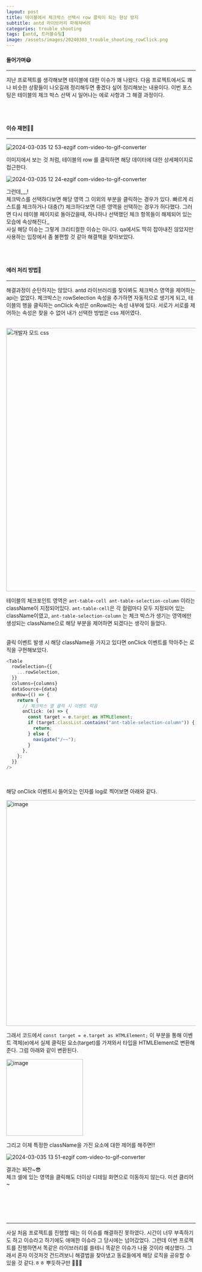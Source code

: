 ```yaml
---
layout: post
title: 테이블에서 체크박스 선택시 row 클릭이 되는 현상 방지
subtitle: antd 라이브러리 파해쳐버려
categories: trouble_shooting
tags: [antd, 트러블슈팅]
image: /assets/images/20240303_trouble_shooting_rowClick.png
---
```


#### 들어가며😃

---

지난 프로젝트를 생각해보면 테이블에 대한 이슈가 꽤 나왔다. 다음 프로젝트에서도 꽤나 비슷한 상황들이 나오길래 정리해두면 좋겠다 싶어 정리해보는 내용이다. 이번 포스팅은 테이블의 체크 박스 선택 시 일어나는 에로 사항과 그 해결 과정이다.

<br/><br/>

#### 이슈 재현😵‍💫

---

![2024-03-035 12 53-ezgif com-video-to-gif-converter](https://github.com/ju-ju2/trouble_shooting/assets/71650663/a10f40de-4594-48e5-ab97-3f814ada34a6)

이미지에서 보는 것 처럼, 테이블의 row 를 클릭하면 해당 데이터에 대한 상세페이지로 접근한다.

![2024-03-035 12 24-ezgif com-video-to-gif-converter](https://github.com/ju-ju2/trouble_shooting/assets/71650663/0b1c5b0e-af3c-452b-a4e8-64255a47e0d5)

그런데,,,,!  
체크박스를 선택하다보면 해당 영역 그 이외의 부분을 클릭하는 경우가 있다. 빠르게 리스트를 체크하거나 대충(?) 체크하다보면 다른 영역을 선택하는 경우가 허다했다. 그러면 다시 테이블 페이지로 돌아갔을때, 하나하나 선택했던 체크 항목들이 해제되어 있는 모습에 속상해진다,,  
사실 해당 이슈는 그렇게 크리티컬한 이슈는 아니다. qa에서도 딱히 잡아내진 않았지만 사용하는 입장에서 좀 불편할 것 같아 해결책을 찾아보았다.

<br/><br/>

#### 에러 처리 방법🚀

---

해결과정이 순탄하지는 않았다. antd 라이브러리를 찾아봐도 체크박스 영역을 제어하는 api는 없었다.
체크박스는 rowSelection 속성을 추가하면 자동적으로 생기게 되고, 테이블의 행을 클릭하는 onClick 속성은 onRow라는 속성 내부에 있다. 서로가 서로를 제어하는 속성은 찾을 수 없어 내가 선택한 방법은 css 제어였다.

<br/>

<img width="700" alt="개발자 모드 css" src="https://github.com/ju-ju2/trouble_shooting/assets/71650663/5cbf2e8d-35c8-44fe-a0a9-03b879301571">

테이블의 체크포인트 영역은 `ant-table-cell ant-table-selection-column` 이라는 className이 지정되어있다. `ant-table-cell`은 각 컬럼마다 모두 지정되어 있는 className이였고, `ant-table-selection-column` 는 체크 박스가 생기는 영역에만 생성되는 className으로 해당 부분을 제어하면 되겠다는 생각이 들었다.

<br/>
클릭 이벤트 발생 시 해당 className을 가지고 있다면 onClick 이벤트를 막아주는 로직을 구현해보았다.

```typescript
<Table
  rowSelection={{
    ...rowSelection,
  }}
  columns={columns}
  dataSource={data}
  onRow={() => {
    return {
      // 체크박스 열 클릭 시 이벤트 막음
      onClick: (e) => {
        const target = e.target as HTMLElement;
        if (target.classList.contains("ant-table-selection-column")) {
          return;
        } else {
          navigate("/~~");
        }
      },
    };
  }}
/>
```

<br/>

해당 onClick 이벤트시 들어오는 인자를 log로 찍어보면 아래와 같다.

<img width="600" alt="image" src="https://github.com/ju-ju2/trouble_shooting/assets/71650663/30743797-60e8-4ee7-84a5-1ad2ab841618">

그래서 코드에서 `const target = e.target as HTMLElement;` 이 부분을 통해 이벤트 객체(e)에서 실제 클릭된 요소(target)를 가져와서 타입을 HTMLElement로 변환해준다. 그럼 아래와 같이 변환된다.

<img width="204" alt="image" src="https://github.com/ju-ju2/trouble_shooting/assets/71650663/e9cce2cf-6304-4131-8dde-149b91cfea9b">

그리고 이제 특정한 className을 가진 요소에 대한 제어를 해주면!!

![2024-03-035 13 51-ezgif com-video-to-gif-converter](https://github.com/ju-ju2/trouble_shooting/assets/71650663/ea1d16b3-da7d-4c24-ab47-42e0dc64a5ed)

결과는 짜잔~😎  
체크 셀에 있는 영역을 클릭해도 더이상 디테일 화면으로 이동하지 않는다. 미션 클리어~

<br/><br/><br/><br/>

---

사실 처음 프로젝트를 진행할 때는 이 이슈를 해결하진 못하였다. 시간이 너무 부족하기도 하고 이슈라고 하기에도 애매한 이슈라 그 당시에는 넘어갔었다. 그런데 이번 프로젝트를 진행하면서 똑같은 라이브러리를 쓸테니 똑같은 이슈가 나올 것이라 예상했다. 그래서 혼자 이것저것 건드려보니 해결법을 찾아냈고 동료들에게 해당 로직을 공유할 수 있을 것 같다.ㅎㅎ 뿌듯하구만 🐥🐓🆙
